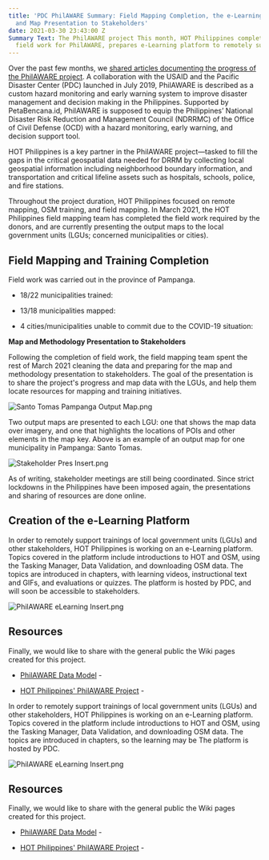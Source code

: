 ```yaml
---
title: 'PDC PhilAWARE Summary: Field Mapping Completion, the e-Learning Platform,
  and Map Presentation to Stakeholders'
date: 2021-03-30 23:43:00 Z
Summary Text: The PhilAWARE project This month, HOT Philippines completed the required
  field work for PhilAWARE, prepares e-Learning platform to remotely support trainings.
---
```


Over the past few months, we [shared articles documenting the progress of the PhilAWARE project](https://www.hotosm.org/projects/data-driven-disaster-risk-management-philaware/). A collaboration with the USAID and the Pacific Disaster Center (PDC) launched in July 2019, PhilAWARE is described as a custom hazard monitoring and early warning system to improve disaster management and decision making in the Philippines.  Supported by PetaBencana.id, PhilAWARE is supposed to equip the Philippines’ National Disaster Risk Reduction and Management Council (NDRRMC) of the Office of Civil Defense (OCD) with a hazard monitoring, early warning, and decision support tool.

HOT Philippines is a key partner in the PhilAWARE project—tasked to fill the gaps in the critical geospatial data needed for DRRM by collecting local geospatial information including neighborhood boundary information, and transportation and critical lifeline assets such as hospitals, schools, police, and fire stations.

Throughout the project duration, HOT Philippines focused on remote mapping, OSM training, and field mapping. In March 2021, the HOT Philippines field mapping team has completed the field work required by the donors, and are currently presenting the output maps to the local government units (LGUs; concerned municipalities or cities).

## Field Mapping and Training Completion

Field work was carried out in the province of Pampanga.

* 18/22 municipalities trained:

* 13/18 municipalities mapped:

* 4 cities/municipalities unable to commit due to the COVID-19 situation:

**Map and Methodology Presentation to Stakeholders**

Following the completion of field work, the field mapping team spent the rest of March 2021 cleaning the data and preparing for the map and methodology presentation to stakeholders. The goal of the presentation is to share the project's progress and map data with the LGUs, and help them locate resources for mapping and training initiatives.

![Santo Tomas Pampanga Output Map.png](/uploads/Santo%20Tomas%20Pampanga%20Output%20Map.png)

Two output maps are presented to each LGU: one that shows the map data over imagery, and one that highlights the locations of POIs and other elements in the map key. Above is an example of an output map for one municipality in Pampanga: Santo Tomas.

![Stakeholder Pres Insert.png](/uploads/Stakeholder%20Pres%20Insert.png)

As of writing, stakeholder meetings are still being coordinated. Since strict lockdowns in the Philippines have been imposed again, the presentations and sharing of resources are done online.

## Creation of the e-Learning Platform

In order to remotely support trainings of local government units (LGUs) and other stakeholders, HOT Philippines is working on an e-Learning platform. Topics covered in the platform include introductions to HOT and OSM, using the Tasking Manager, Data Validation, and downloading OSM data. The topics are introduced in chapters, with learning videos, instructional text and GIFs, and evaluations or quizzes. The platform is hosted by PDC, and will soon be accessible to stakeholders.

![PhilAWARE eLearning Insert.png](/uploads/PhilAWARE%20eLearning%20Insert.png)

## Resources

Finally, we would like to share with the general public the Wiki pages created for this project.

* [PhilAWARE Data Model](https://wiki.openstreetmap.org/wiki/PhilAWARE_Data_Model) -

* [HOT Philippines' PhilAWARE Project](https://wiki.openstreetmap.org/wiki/HOT-Philippines%27_PhilAWARE_Project) -

In order to remotely support trainings of local government units (LGUs) and other stakeholders, HOT Philippines is working on an e-Learning platform. Topics covered in the platform include introductions to HOT and OSM, using the Tasking Manager, Data Validation, and downloading OSM data. The topics are introduced in chapters, so the learning may be The platform is hosted by PDC.

![PhilAWARE eLearning Insert.png](https://manage.siteleaf.com/api/v2/sites/5a708acdd838894824c43445/source/_uploads/PhilAWARE%20eLearning%20Insert.png?download)

## Resources

Finally, we would like to share with the general public the Wiki pages created for this project.

* [PhilAWARE Data Model](https://wiki.openstreetmap.org/wiki/PhilAWARE_Data_Model) -

* [HOT Philippines' PhilAWARE Project](https://wiki.openstreetmap.org/wiki/HOT-Philippines%27_PhilAWARE_Project) -